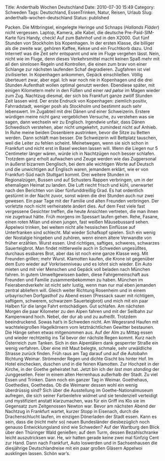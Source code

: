 Title: Anderthalb Wochen Deutschland
Date: 2010-07-30 15:49
Category: Schweden
Tags: Deutschland, EssenTrinken, Natur, Reisen, Urlaub
Slug: anderthalb-wochen-deutschland
Status: published

Packen. Die Mitbringsel, eingelegte Heringe und Schnaps (*Hallands
Fläder*) nicht vergessen. Laptop, Kamera, alle Kabel, die deutsche
Pre-Paid-SIM-Karte fürs Handy, check! Auf zum Bahnhof und in den X2000.
Gut fünf Stunden von Stockholm bis Kopenhagen. In der ersten Klasse, die
billiger als die zweite war, gehören Kaffee, Kekse und ein Fruchtkorb
dazu. Und Internet! was die Zeit sehr entspannt und wie im Fluge
vergehen lässt. Nein, nicht wie im Fluge, denn dieses Verkehrsmittel
macht keinen Spaß mehr mit all den sinnlosen Regeln und Kontrollen, die
einen zum brav von einer Schlange zur nächsten laufenden Schaf
degradieren. Zugfahren ist viel zivilisierter. In Kopenhagen ankommen,
Gepäck einschließen. Völlig überteuert zwar, aber egal. Ich war noch nie
in Kopenhagen und die drei Stunden Aufenthalt wollen optimal genutzt
werden. Ebendiese später, mit einigen Kilometern mehr in den Füßen und
einer *rød pølse* im Magen wieder zum Zug. Nachtzug diesmal, der sich
bis Frankfurt ganze zwölf Stunden Zeit lassen wird. Der erste Endruck
von Kopenhagen: ziemlich positiv, Fahrradstadt, weniger posh als
Stockholm und bestimmt auch sehr lebenswert. Im Zugabteil mit drei Dänen
und einer Schweizerin. Erstere würdigen meine nicht ganz vergeblichen
Versuche, zu verstehen was sie sagen, dann wechseln wir zu Englisch.
Irgendwie unfair, dass Dänen Schwedisch verstehen, aber nicht umgekehrt,
zumindest nicht auf Anhieb. In Ruhe meine beiden Dosenbiere austrinken,
bevor die Sitze zu Betten werden. Dann schläft man besser. Die
Schweizerin will Bettplatz tauschen, weil die Leiter zu fehlen scheint.
Meinetwegen, wenn sie sich schon in Frankfurt und nicht erst in Basel
wecken lassen will. Wenn die Liegen nur 5 Centimeter länger wären, würde
ich in Nachtzügen noch besser schlafen. Trotzdem ganz erholt aufwachen
und Zeuge werden wie das Zugpersonal in äußerst bizarrem Denglisch, bei
dem alle wichtigen Worte auf Deutsch und die unwichtigen auf Englisch
waren, jemandem erklärt, wie er von Frankfurt-Süd nach Stuttgart kommt.
Drei weitere Stunden in Regionalzügen, Bussen und auf Schusters Rappen
verbringen, um in der ehemaligen Heimat zu landen. Die Luft riecht
frisch und kühl, unerwartet nach den Berichten von über fünfunddreißig
Grad. Es hat ordentlich gestürmt in der Nacht zuvor, sonst wären die
drei Stunden auch nur zwei gewesen. Ein paar Tage mit der Familie und
alten Freunden verbringen. Der vorletzte noch nicht verheiratete ändert
dies. Auf dem Fest viele fast vergessene Gesichter treffen, die heute
Ansichten vertreten, die man ihnen nie zugetraut hätte. Früh morgens im
Spessart laufen gehen. Rehe, Fasane, einen roten Milan und einen jungen,
fast weißen Mäusebussard sehen. Äppelwoi trinken, bei weitem nicht alle
hessischen Einflüsse auf Unterfranken sind schlecht. Mal wieder
Schafkopf spielen. Sich ein wenig der Nostalgie hingeben und zuhören,
wenn einem ältere Verwandte von früher erzählen. Wurst essen. Und
richtiges, saftiges, schweres, schwarzes Sauerteigbrot. Man findet
mittlerweile auch in Schweden ungesüßtes, durchaus essbares Brot, aber
das ist noch eine ganze Klasse weg. Mit Freunden grillen; mehr Wurst.
Klamotten kaufen, die Krone ist gegenüber dem Euro wieder auf
Vorkrisenniveau und es lohnt sich wieder. Ein Auto mieten und mit vier
Menschen und Gepäck voll beladen nach München fahren. In gutem
Umweltgewissen baden, diese Fahrgemeinschaft aus Freunden und Familie
zusammenbekommen zu haben. München im Feierabendverkehr ist nicht sehr
lustig, wenn man nur mal eben jemanden zentral abliefern will. Gleich
weiter Richtung Rosenheim und in einem urbayrischen Dorfgasthof zu Abend
essen (Pressack sauer mit richtigem, saftigem, schwerem, schwarzem
Sauerteigbrot) und mich mit ein paar Halben für die lange Fahrt
entschädigen. Gut schlafen. Am nächsten Morgen die paar Kilometer zu den
Alpen fahren und mit der Seilbahn zur Kampenwand hoch. Nebel, der dur ab
und zu aufreißt. Trotzdem beeindruckend. Sowas hat’s in Schweden nicht.
Am Wegesrand Haufen mit wachteleigroßen Hagelkörnern vom
letztnächtlichen Gewitter bestaunen. Die Hänge sehen etwas mitgenommen
aus. Auf der Alm zu Mittag essen und wieder rechtzeitig ins Tal bevor
der nächste Regen kommt. Kurz nach Österreich zum Tanken. Sich in den
Alpentälern dank gesperrter Straße ein wenig verfahren. Über eine mit
Maut belegte, schmale, sehr urwäldliche Strasse zurück finden. Früh raus
am Tag darauf und auf die Autobahn Richtung Weimar. Strömender Regen und
dichte Gischt bis hinter Hof. Im Hotel einchecken, duschen und in die
feinen Klamotten. Zur Hochzeit in der Kirche, in der Goethe geheiratet
hat. Jetzt bin ich der *last man standing* der Junggesellen. Feier in
einem alten Herrenhaus außerhalb der Stadt. Zu viel Essen und Trinken.
Dann noch ein ganzer Tag in Weimar. Goethehaus, Goethedies, Goethedas.
Ob die Weimarer dessen wohl ein wenig überdrüssig sind? Sich über die
Ausstellung im Goethe-Nationalmuseum aufregen, die sich seiner
Farbenlehre widmet und sie tendenziell verteidigt und mystifiziert
anstatt klarzumachen, was für ein Griff ins Klo sie im Gegensatz zum
Zeitgenossen Newton war. Bevor am nächsten Abend der Nachtzug in
Frankfurt wartet, kurzer Stopp in Eisenach, durch die Drachenschlucht
laufen, im einzigen Dönerladen der Stadt essen. Kann es sein, dass die
(nicht mehr so) neuen Bundesländer diesbezüglich noch genauso
Entwicklungsland sind wie Schweden? Auf der Wartburg den Blick über den
Thüringer Wald genießen; auf dem Turm, dessen Bezahlschranke leicht
auszutricksen war. He, wir hatten gerade keine zwei mal fünfzig Cent zur
Hand. Dann nach Frankfurt, Auto loswerden und in Sachsenhausen die
diesjährige Deutschlandreise mit ein paar großen Gläsern Appelwoi
ausklingen lassen. Schön war’s.

